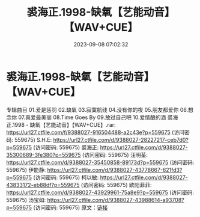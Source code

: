﻿---
title: 裘海正.1998-缺氧【艺能动音】【WAV+CUE】
date: 2023-09-08 07:02:32
categories: WAV车载音乐、镜像
tags: 华语中文
---
# 裘海正.1998-缺氧【艺能动音】【WAV+CUE】

专辑曲目
01.爱是惩罚
02.缺氧
03.寂寞航线
04.没有你的夜
05.朋友都爱你
06.想念你
07.真爱最美丽
08.Time Goes By
09.放过自己吧
10.爱情酿的酒
裘海正.1998 - 缺氧【艺能动音】【WAV+CUE】.rar: https://url27.ctfile.com/f/9388027-916504488-a2c43e?p=559675
(访问密码: 559675)
S.H.E: https://url27.ctfile.com/d/9388027-28227217-ceb7d0?p=559675
(访问密码: 559675)
裘海正: https://url27.ctfile.com/d/9388027-35300689-3fe380?p=559675
(访问密码: 559675)
汪明荃: https://url27.ctfile.com/d/9388027-35450858-89173d?p=559675
(访问密码: 559675)
伊能静: https://url27.ctfile.com/d/9388027-43778667-621fd3?p=559675
(访问密码: 559675)
柯以敏: https://url27.ctfile.com/d/9388027-43833172-eb88df?p=559675
(访问密码: 559675)
欧阳菲菲: https://url27.ctfile.com/d/9388027-43929961-75a8e9?p=559675
(访问密码: 559675)
汤宝如: https://url27.ctfile.com/d/9388027-43988614-a93708?p=559675
(访问密码: 559675)
原文：[链接](https://blog.sina.com.cn/s/blog_1647c7e76010313dm.html)